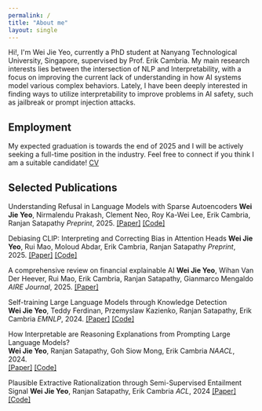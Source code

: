 ```yaml
---
permalink: /
title: "About me"
layout: single
---
```


Hi!, I'm Wei Jie Yeo, currently a PhD student at Nanyang Technological University, Singapore, supervised by Prof. Erik Cambria. My main research interests lies between the intersection of NLP and Interpretability, with a focus on improving the current lack of understanding in how AI systems model various complex behaviors. Lately, I have been deeply interested in finding ways to utilize interpretability to improve problems in AI safety, such as jailbreak or prompt injection attacks.

## Employment
My expected graduation is towards the end of 2025 and I will be actively seeking a full-time position in the industry. Feel free to connect if you think I am a suitable candidate! [CV](/files/Resume.pdf)

## Selected Publications
Understanding Refusal in Language Models with Sparse Autoencoders
**Wei Jie Yeo**, Nirmalendu Prakash, Clement Neo, Roy Ka-Wei Lee, Erik Cambria, Ranjan Satapathy 
*Preprint*, 2025. 
[[Paper]](https://arxiv.org/abs/2505.23556) [[Code]](https://github.com/wj210/refusal_sae)

Debiasing CLIP: Interpreting and Correcting Bias in Attention Heads 
**Wei Jie Yeo**, Rui Mao, Moloud Abdar, Erik Cambria, Ranjan Satapathy 
*Preprint*, 2025. 
[[Paper]](https://www.arxiv.org/abs/2505.17425) [[Code]](https://github.com/wj210/CLIP_LTC)

A comprehensive review on financial explainable AI 
**Wei Jie Yeo**, Wihan Van Der Heever, Rui Mao, Erik Cambria, Ranjan Satapathy, Gianmarco Mengaldo 
*AIRE Journal*, 2025. 
[[Paper]](https://link.springer.com/article/10.1007/s10462-024-11077-7)

Self-training Large Language Models through Knowledge Detection  
**Wei Jie Yeo**, Teddy Ferdinan, Przemyslaw Kazienko, Ranjan Satapathy, Erik Cambria 
*EMNLP*, 2024. 
[[Paper]](https://aclanthology.org/2024.findings-emnlp.883/) [[Code]](https://github.com/wj210/Self-Training-LLM)

How Interpretable are Reasoning Explanations from Prompting Large Language Models?  
**Wei Jie Yeo**, Ranjan Satapathy, Goh Siow Mong, Erik Cambria 
*NAACL*, 2024.  
[[Paper]](https://aclanthology.org/2024.findings-naacl.138/) [[Code]](https://github.com/wj210/CoT_interpretability)

Plausible Extractive Rationalization through Semi-Supervised Entailment Signal 
**Wei Jie Yeo**, Ranjan Satapathy, Erik Cambria 
*ACL*, 2024 
[[Paper]](https://aclanthology.org/2024.findings-acl.307/) [[Code]](https://github.com/wj210/NLI_ETP)



